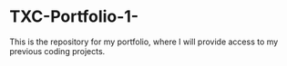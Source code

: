# TXC-Portfolio-1-
This is the repository for my portfolio, where I will provide access to my previous coding projects. 
